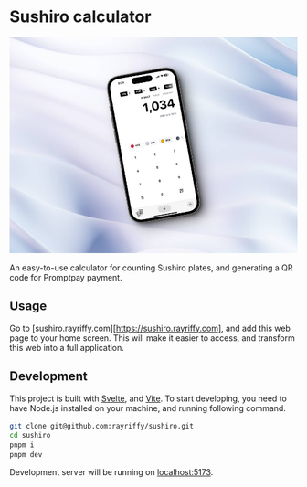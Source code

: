 # Sushiro calculator

![Hero Image](./img/hero.jpg)

An easy-to-use calculator for counting Sushiro plates, and generating a QR code for Promptpay payment.

## Usage

Go to [sushiro.rayriffy.com][https://sushiro.rayriffy.com], and add this web page to your home screen. This will make it easier to access, and transform this web into a full application.

## Development

This project is built with [Svelte](https://svelte.dev), and [Vite](https://vitejs.dev). To start developing, you need to have Node.js installed on your machine, and running following command.

```bash
git clone git@github.com:rayriffy/sushiro.git
cd sushiro
pnpm i
pnpm dev
```

Development server will be running on [localhost:5173](http://localhost:5173).
